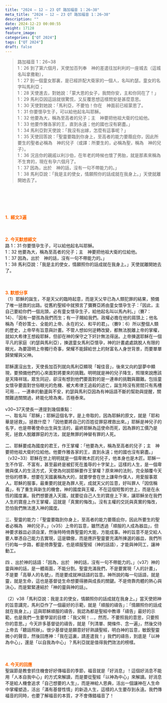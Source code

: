 ```yaml
---
title: "2024 – 12 – 23 QT 路加福音 1：26~38"
meta_title: "2024 – 12 – 23 QT 路加福音 1：26~38"
description: ""
date: 2024-12-23 00:00:55
weight: 17128
feature_image: 
categories: ["QT 2024"]
tags: ["QT 2024"]
draft: false
---
```


<blockquote>路加福音 1：26~38<br />
1：26 到了第六個月，天使加百列奉　神的差遣往加利利的一座城去（這城名叫拿撒勒），<br />
1：27 到一個童女那裏，是已經許配大衛家的一個人，名叫約瑟。童女的名字叫馬利亞；<br />
1：28 天使進去，對她說：「蒙大恩的女子，我問你安，主和你同在了！」<br />
1：29 馬利亞因這話就很驚慌，又反覆思想這樣問安是甚麼意思。<br />
1：30 天使對她說：「馬利亞，不要怕！你在　神面前已經蒙恩了。<br />
1：31 你要懷孕生子，可以給他起名叫耶穌。<br />
1：32 他要為大，稱為至高者的兒子；主　神要把他祖大衛的位給他。<br />
1：33 他要作雅各家的王，直到永遠；他的國也沒有窮盡。」<br />
1：34 馬利亞對天使說：「我沒有出嫁，怎麼有這事呢？」<br />
1：35 天使回答說：「聖靈要臨到你身上，至高者的能力要蔭庇你，因此所要生的聖者必稱為　神的兒子（或譯：所要生的，必稱為聖，稱為　神的兒子）。<br />
1：36 況且你的親戚以利沙伯，在年老的時候也懷了男胎，就是那素來稱為不生育的，現在有孕六個月了。<br />
1：37 因為，出於　神的話，沒有一句不帶能力的。」<br />
1：38 馬利亞說：「我是主的使女，情願照你的話成就在我身上。」天使就離開她去了。</blockquote><br />
&nbsp;<br />
<br />
&nbsp;<br />
<br />
<span style="color: #ff6600;" data-darkreader-inline-color=""><strong>1.  經文3遍</strong></span><br />
<br />
&nbsp;<br />
<br />
<span style="color: #ff6600;" data-darkreader-inline-color=""><strong>2. 今天默想經文<br />
</strong></span>路 1：31 你要懷孕生子，可以給他起名叫耶穌。<br />
1：32 他要為大，稱為至高者的兒子；主　神要把他祖大衛的位給他。<br />
1：37 因為，出於　神的話，沒有一句不帶能力的。」<br />
1：38 馬利亞說：「我是主的使女，情願照你的話成就在我身上。」天使就離開她去了。<br />
<br />
&nbsp;<br />
<br />
<strong><span style="color: #ff6600;" data-darkreader-inline-color="">3. 默想分享<br />
</span></strong>（1）耶穌的誕生，不是天父的臨時起意，而是天父早已為人類犯罪的結果，預備了唯一拯救的出路。從舊約聖經中就預言了彌賽亞將由童女懷孕生子：「因此，主自己要給你們一個兆頭，必有童女懷孕生子，給他起名叫以馬內利。」（賽7：14）、「因有一嬰孩為我們而生；有一子賜給我們。政權必擔在他的肩頭上；他名稱為「奇妙策士、全能的上帝、永在的父、和平的君」。（賽9：6）所以整個人類的歷史，上帝早有旨意與計畫。不管人想如何逆轉改變，都無法脫離上帝的掌權，就如大希律王想殺耶穌，但卻在神的保守之下奸計無法得逞。上帝揀選耶穌在一個平凡的家庭（約瑟與馬利亞），揀選童女馬利亞懷孕，神的計畫處處跳脫人有限的眼光，為要證明上帝獨行奇事，榮耀不能歸給世上的財富名人身世背景，而要單單歸榮耀與父神。<br />
<br />
耶穌還沒出生，天使長加百列就向馬利亞顯現「報佳音」，後來又向約瑟夢中顯現，要預備他們的心來面對將要來的挑戰。明明就是神的兒子降生，照理來說應該是天降祥瑞，眾生同迎，卻沒有想到他們要面對的是一連串的挑戰與艱難。包括童女懷孕要面對世俗眼光的危機、被大希律王追殺的逃亡，誕生時沒有房間只有馬槽可用…，一連串的動盪與不安，約瑟與馬利亞因為有神話語不斷的幫助與提醒，關關難過關關過，終能化險為夷，否極泰來。<br />
<br />
v30~37天使長一連提到幾個重點：<br />
一、取名叫「耶穌」：耶穌這個名字，是上帝取的，因為耶穌的原文，就是「耶和華是拯救」。拯救什麼？「因他要將自己的百姓從罪惡裡救出來。」耶穌是神兒子的名字，也是帶著使命出生與生活的，最終耶穌為這使命而死，因為罪的工價乃是死，拯救人脫離罪惡的方法，就是無罪的神替有罪的人死。<br />
<br />
二、耶穌要成為國度的君王，作王掌權：「他要為大，稱為至高者的兒子；主　神要把他祖大衛的位給他。他要作雅各家的王，直到永遠；他的國也沒有窮盡。」（v32~33）耶穌在世上明明就是一個卑微木匠的兒子，他本身也是木匠。耶穌一生不作官、不富有，甚至最終是被釘死在羞辱的十字架上。這樣的人生，是一個卑微與僕人的生活方式，天使為何說耶穌要作王掌權？原來神的法則，完全顛覆今天世俗的標準，想要在天國裏稱為大的，就要學會在世上謙卑作僕人，用愛服事眾人。耶穌的服事，最重要的就是為罪人死，成就天父的旨意，好叫罪人「因信稱義」，有了重生與新生的機會。神的國度與王權，不在這個短暫的世上，而是在永恆的國度裏。我們想要進入天國，就要從自己人生的寶座上下來，讓耶穌坐在我們人生的寶座上作王掌權，這就是「真實的悔改」。沒有主權的交託與真實的悔改，恐怕我們無法進入神的國度。<br />
<br />
三、聖靈的能力：「聖靈要臨到你身上，至高者的能力要蔭庇你，因此所要生的聖者必稱為　神的兒子。」（v35）上帝的旨意，雖然透過「順服的人成為器皿」，但神要求器皿必須自潔，然後時時倚靠聖靈的大能，方能成事。神的旨意不是交給人要人單憑自己能力去實現，這是驕傲，而是應許聖靈要充滿所揀選的器皿，我們所行的每一步路，都是倚靠聖靈，也是順服聖經（神的話語），才能與神同工，讓神動工。<br />
<br />
四 、出於神的話語：「因為，出於　神的話，沒有一句不帶能力的。」（v37）神的靈與神的話，是一體兩面，不能分割。聖靈充滿我們，不是要實現「人的計畫」，不是要「高舉人的名號」，而是要成就神話語的旨意。神所說的每一句話語，就是靈，就是生命，這也是基督徒生命想要得勝與成長的關鍵。不是倚靠肉體的熱心與決心，而是緊緊連結於「神的靈與神的話」。<br />
<br />
（2）v38「馬利亞說：我是主的使女，情願照你的話成就在我身上。」當天使把神的旨意講完，馬利亞作了一個最好的示範，就是「順服的禱告」：「情願照你的話成就在我身上。」這與耶穌順服的禱告，我認為都是聖經中教導「禱告」最好的示範，也是我們一生要學習的目標：「我父啊！…，然而，不要照我的意思，只要照你的意思。」今天許多基督徒的禱告，就是「列清單、開條件、念一遍」，然後交待上帝去「聽話照辦」。很少基督徒是願意好好熟讀聖經，明白神的旨意，敏銳聖靈微小的聲音，然後回應神：「我在這裏，請差遣我！」我們的禱告，到底是「以神為中心」，還是「以自我為中心」？馬利亞就是值得我們效法的榜樣。<br />
<br />
&nbsp;<br />
<br />
<strong style="font-size: inherit;"><span style="color: #ff6600;" data-darkreader-inline-color="">4. 今天的回應<br />
</span></strong>聖誕節是教會抓住機會好好傳福音的季節，福音就是「好消息」！這個好消息不能用「人本自我中心」的方式來解讀，而是要從聖經「以神為中心」來解讀。好消息不是給人機會追求「自己想要的人生」，而是神給人恩典，活出一個讓神在人生命中掌權塑造，活出「滿有基督性情」的新造人生，這樣的人生要存到永遠。我們傳福音的同時，也要了解福音的本質，才不會傳錯福音了！<br />
<br />
&nbsp;
        